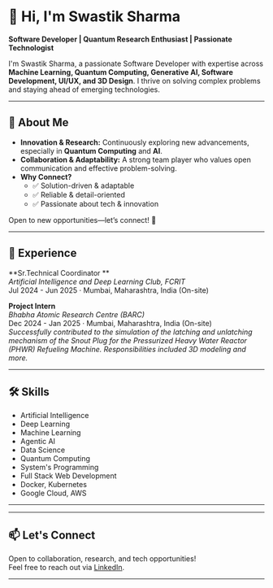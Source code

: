 # 👋 Hi, I'm Swastik Sharma

**Software Developer | Quantum Research Enthusiast | Passionate Technologist**

I'm Swastik Sharma, a passionate Software Developer with expertise across **Machine Learning, Quantum Computing, Generative AI, Software Development, UI/UX, and 3D Design**. I thrive on solving complex problems and staying ahead of emerging technologies.

---

## 🚀 About Me
- **Innovation & Research:** Continuously exploring new advancements, especially in **Quantum Computing** and **AI**.
- **Collaboration & Adaptability:** A strong team player who values open communication and effective problem-solving.
- **Why Connect?**
  - ✅ Solution-driven & adaptable
  - ✅ Reliable & detail-oriented
  - ✅ Passionate about tech & innovation

Open to new opportunities—let’s connect! 🚀

---

## 💼 Experience

**Sr.Technical Coordinator **  
_Artificial Intelligence and Deep Learning Club, FCRIT_  
Jul 2024 - Jun 2025 · Mumbai, Maharashtra, India (On-site)

**Project Intern**  
_Bhabha Atomic Research Centre (BARC)_  
Dec 2024 - Jan 2025 · Mumbai, Maharashtra, India (On-site)  
*Successfully contributed to the simulation of the latching and unlatching mechanism of the Snout Plug for the Pressurized Heavy Water Reactor (PHWR) Refueling Machine. Responsibilities included 3D modeling and more.*

---

## 🛠️ Skills

- Artificial Intelligence
- Deep Learning
- Machine Learning
- Agentic AI
- Data Science
- Quantum Computing
- System's Programming
- Full Stack Web Development
- Docker, Kubernetes
- Google Cloud, AWS

---

<!-- Projects section intentionally left out as per your request. You can update it later! -->

---

## 📫 Let's Connect

Open to collaboration, research, and tech opportunities!  
Feel free to reach out via [LinkedIn](https://www.linkedin.com/in/swastiksharma20).

---
